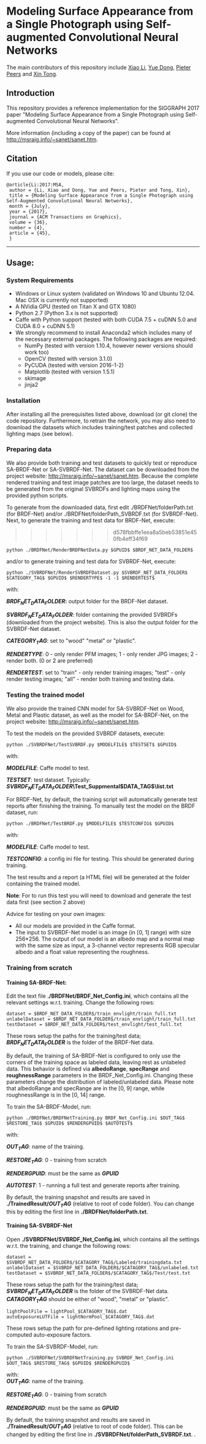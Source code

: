 # Modeling Surface Appearance from a Single Photograph using Self-augmented Convolutional Neural Networks

The main contributors of this repository include [Xiao Li](http://home.ustc.edu.cn/~pableeto), [Yue Dong](http://yuedong.shading.me), [Pieter Peers](http://www.cs.wm.edu/~ppeers/) and [Xin Tong](https://www.microsoft.com/en-us/research/people/xtong/).

## Introduction

This repository provides a reference implementation for the SIGGRAPH 2017 paper "Modeling Surface Appearance from a Single Photograph using Self-augmented Convolutional Neural Networks".

More information (including a copy of the paper) can be found at http://msraig.info/~sanet/sanet.htm.

## Citation
If you use our code or models, please cite:

```
@article{Li:2017:MSA, 
 author = {Li, Xiao and Dong, Yue and Peers, Pieter and Tong, Xin},
 title = {Modeling Surface Appearance from a Single Photograph using Self-Augmented Convolutional Neural Networks},
 month = {July},
 year = {2017},
 journal = {ACM Transactions on Graphics},
 volume = {36},
 number = {4},
 article = {45},
 }
```

----------------------------------------------------------------
## Usage:

### System Requirements
   - Windows or Linux system (validated on Windows 10 and Ubuntu 12.04. Mac OSX is currently not supported)
   - A NVidia GPU (tested on Titan X and GTX 1080)
   - Python 2.7 (Python 3.x is not supported)
   - Caffe with Python support (tested with both CUDA 7.5 + cuDNN 5.0 and CUDA 8.0 + cuDNN 5.1)
   - We strongly recommend to install Anaconda2 which includes many of the necessary external packages. The following packages are required:
     * NumPy (tested with version 1.10.4, however newer versions should work too)
     * OpenCV (tested with version 3.1.0)
     * PyCUDA (tested with version 2016-1-2)
     * Matplotlib (tested with version 1.5.1)
     * skimage
     * jinja2


### Installation
After installing all the prerequisites listed above, download (or git clone) the code repository. Furthermore, to retrain the network, you may also need to download the datasets which includes training/test patches and collected lighting maps (see below).

### Preparing data
We also provide both training and test datasets to quickly test or reproduce SA-BRDF-Net or SA-SVBRDF-Net. The dataset can be downloaded from the project website: http://msraig.info/~sanet/sanet.htm. Because the complete rendered training and test image patches are too large, the dataset needs to be generated from the original SVBRDFs and lighting maps using the provided python scripts.

To generate from the downloaded data, first edit ./BRDFNet/folderPath.txt (for BRDF-Net) and/or ./BRDFNet/folderPath_SVBRDF.txt (for SVBRDF-Net). Next, to generate the training and test data for BRDF-Net, execute:
>>>>>>> d578fbbffe1eea8a5beb53851e450fb4eff34f69

    python ./BRDFNet/RenderBRDFNetData.py $GPUID$ $BRDF_NET_DATA_FOLDER$

and/or to generate training and test data for SVBRDF-Net, execute:

    python ./SVBRDFNet/RenderSVBRDFDataset.py $SVBRDF_NET_DATA_FOLDER$ $CATEGORY_TAG$ $GPUID$ $RENDERTYPE$ -1 -1 $RENDERTEST$

with:

**$BRDF_NET_DATA_FOLDER$:** output folder for the BRDF-Net dataset.

**$SVBRDF_NET_DATA_FOLDER$**: folder containing the provided SVBRDFs (downloaded from the project website). This is also the output folder for the SVBRDF-Net dataset.

**$CATEGORY_TAG$**: set to "wood" "metal" or "plastic".

**$RENDERTYPE$**: 0 - only render PFM images; 1 - only render JPG images; 2 - render both. (0 or 2 are preferred)

**$RENDERTEST$**: set to "train" - only render training images; "test" - only render testing images; "all" - render both training and testing data.

### Testing the trained model
We also provide the trained CNN model for SA-SVBRDF-Net on Wood, Metal and Plastic dataset, as well as the model for SA-BRDF-Net, on the project website: http://msraig.info/~sanet/sanet.htm. 

To test the models on the provided SVBRDF datasets, execute: 

    python ./SVBRDFNet/TestSVBRDF.py $MODELFILE$ $TESTSET$ $GPUID$
    
with:

**$MODELFILE$**: Caffe model to test.

**$TESTSET$**: test dataset. Typically: **$SVBRDF_NET_DATA_FOLDER$\Test_Suppmental\$DATA_TAG$\list.txt**

For BRDF-Net, by default, the training script will automatically generate test reports after finishing the training. To manually test the model on the BRDF dataset, run:

    python ./BRDFNet/TestBRDF.py $MODELFILE$ $TESTCONFIG$ $GPUID$

with:

**$MODELFILE$**: Caffe model to test.

**$TESTCONFIG$**: a config ini file for testing. This should be generated during training.

The test results and a report (a HTML file) will be generated at the folder containing the trained model. 

**Note**: For to run this test you will need to download and generate the test data first (see section 2 above)

Advice for testing on your own images:

 - All our models are provided in the Caffe format.
 - The input to SVBRDF-Net model is an image (in [0, 1] range) with size 256*256. The output of our model is an albedo map and a normal map with the same size as input, a 3-channel vector represents RGB specular albedo and a float value representing the roughness. 


### Training from scratch
#### Training SA-BRDF-Net:
Edit the text file **./BRDFNet/BRDF_Net_Config.ini**, which contains all the relevant settings w.r.t. training. Change the following rows:

    dataset = $BRDF_NET_DATA_FOLDER$/train_envlight/train_full.txt
    unlabelDataset = $BRDF_NET_DATA_FOLDER$/train_envlight/train_full.txt
    testDataset = $BRDF_NET_DATA_FOLDER$/test_envlight/test_full.txt

These rows setup the paths for the training/test data; **$BRDF_NET_DATA_FOLDER$** is the folder of the BRDF-Net data.

By default, the training of SA-BRDF-Net is configured to only use the corners of the training space as labeled data, leaving rest as unlabeled data. This behavior is defined via **albedoRange**, **specRange** and **roughnessRange** parameters in the BRDF_Net_Config.ini. Changing these parameters change the distribution of labeled/unlabeled data. Please note that albedoRange and specRange are in the [0, 9] range, while roughnessRange is in the [0, 14] range.

To train the SA-BRDF-Model, run:

    python ./BRDFNet/BRDFNetTraining.py BRDF_Net_Config.ini $OUT_TAG$ $RESTORE_TAG$ $GPUID$ $RENDERGPUID$ $AUTOTEST$
    
with:

**$OUT_TAG$**: name of the training.

**$RESTORE_TAG$**: 0 - training from scratch

**$RENDERGPUID$**: must be the same as **$GPUID$**

**$AUTOTEST$**: 1 - running a full test and generate reports after training.

By default, the training snapshot and results are saved in **./TrainedResult/$OUT_TAG$** (relative to root of code folder).
You can change this by editing the first line in **./BRDFNet/folderPath.txt**.

#### Training SA-SVBRDF-Net
Open **./SVBRDFNet/SVBRDF_Net_Config.ini**, which contains all the settings w.r.t. the training, and change the following rows:

    dataset = $SVBRDF_NET_DATA_FOLDER$/$CATAGORY_TAG$/Labeled/trainingdata.txt
    unlabelDataset = $SVBRDF_NET_DATA_FOLDER$/$CATAGORY_TAG$/unlabeled.txt
    testDataset = $SVBRDF_NET_DATA_FOLDER$/$CATAGORY_TAG$/Test/test.txt
    
These rows setup the path for the training/test data; **$SVBRDF_NET_DATA_FOLDER$** is the folder of the SVBRDF-Net data. 
**$CATAGORY_TAG$** should be either of "wood", "metal" or "plastic".

    lightPoolFile = lightPool_$CATAGORY_TAG$.dat
    autoExposureLUTFile = lightNormPool_$CATAGORY_TAG$.dat
    
These rows setup the path for pre-defined lighting rotations and pre-computed auto-exposure factors.

To train the SA-SVBRDF-Model, run:
    
    python ./SVBRDFNet/SVBRDFNetTraining.py SVBRDF_Net_Config.ini $OUT_TAG$ $RESTORE_TAG$ $GPUID$ $RENDERGPUID$
    
with:    
**$OUT_TAG$**: name of the training.

**$RESTORE_TAG$**: 0 - training from scratch

**$RENDERGPUID$**: must be the same as **$GPUID$**

By default, the training snapshot and results are saved in **./TrainedResult/$OUT_TAG$** (relative to root of code folder). This can be changed by editing the first line in **./SVBRDFNet/folderPath_SVBRDF.txt**.
.
